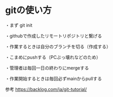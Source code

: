 # gitの使い方

・まず git init

・githubで作成したリモートリポジトリと繋げる

・作業するときは自分のブランチを切る（作成する）

・こまめにpushする（PCぶっ壊れなどのため）

・管理者は毎回一日の終わりにmergeする

・作業開始するときは毎回必ずmainからpullする

参考
https://backlog.com/ja/git-tutorial/